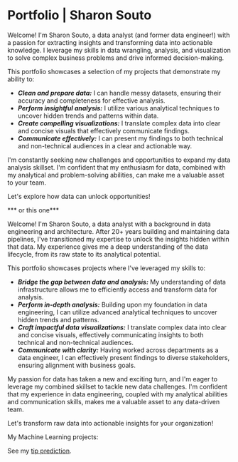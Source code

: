 # Portfolio | Sharon Souto
Welcome! I'm Sharon Souto, a data analyst (and former data engineer!) with a passion for extracting insights and transforming data into actionable knowledge.  I leverage my skills in data wrangling, analysis, and visualization to solve complex business problems and drive informed decision-making.

This portfolio showcases a selection of my projects that demonstrate my ability to:

* ***Clean and prepare data:*** I can handle messy datasets, ensuring their accuracy and completeness for effective analysis.
* ***Perform insightful analysis:*** I utilize various analytical techniques to uncover hidden trends and patterns within data.
* ***Create compelling visualizations:*** I translate complex data into clear and concise visuals that effectively communicate findings.
* ***Communicate effectively:*** I can present my findings to both technical and non-technical audiences in a clear and actionable way.

I'm constantly seeking new challenges and opportunities to expand my data analysis skillset.  I'm confident that my enthusiasm for data, combined with my analytical and problem-solving abilities, can make me a valuable asset to your team.

Let's explore how data can unlock opportunities!

*** or this one***

Welcome! I'm Sharon Souto, a data analyst with a background in data engineering and architecture. After 20+ years building and maintaining data pipelines, I've transitioned my expertise to unlock the insights hidden within that data. My experience gives me a deep understanding of the data lifecycle, from its raw state to its analytical potential.

This portfolio showcases projects where I've leveraged my skills to:

* ***Bridge the gap between data and analysis:*** My understanding of data infrastructure allows me to efficiently access and transform data for analysis.
* ***Perform in-depth analysis:*** Building upon my foundation in data engineering, I can utilize advanced analytical techniques to uncover hidden trends and patterns.
* ***Craft impactful data visualizations:*** I translate complex data into clear and concise visuals, effectively communicating insights to both technical and non-technical audiences.
* ***Communicate with clarity:*** Having worked across departments as a data engineer, I can effectively present findings to diverse stakeholders, ensuring alignment with business goals.

My passion for data has taken a new and exciting turn, and I'm eager to leverage my combined skillset to tackle new data challenges.  I'm confident that my experience in data engineering, coupled with my analytical abilities and communication skills, makes me a valuable asset to any data-driven team.

Let's transform raw data into actionable insights for your organization!


My Machine Learning projects:

See my [tip prediction](https://github.com/sdsouto/nyc-tlc-tip-prediction).
